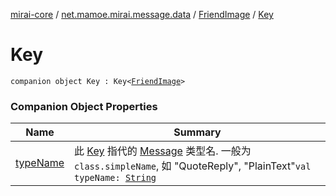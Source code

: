 [mirai-core](../../../index.md) / [net.mamoe.mirai.message.data](../../index.md) / [FriendImage](../index.md) / [Key](./index.md)

# Key

`companion object Key : Key<`[`FriendImage`](../index.md)`>`

### Companion Object Properties

| Name | Summary |
|---|---|
| [typeName](type-name.md) | 此 [Key](../../-message/-key/index.md) 指代的 [Message](../../-message/index.md) 类型名. 一般为 `class.simpleName`, 如 "QuoteReply", "PlainText"`val typeName: `[`String`](https://kotlinlang.org/api/latest/jvm/stdlib/kotlin/-string/index.html) |
